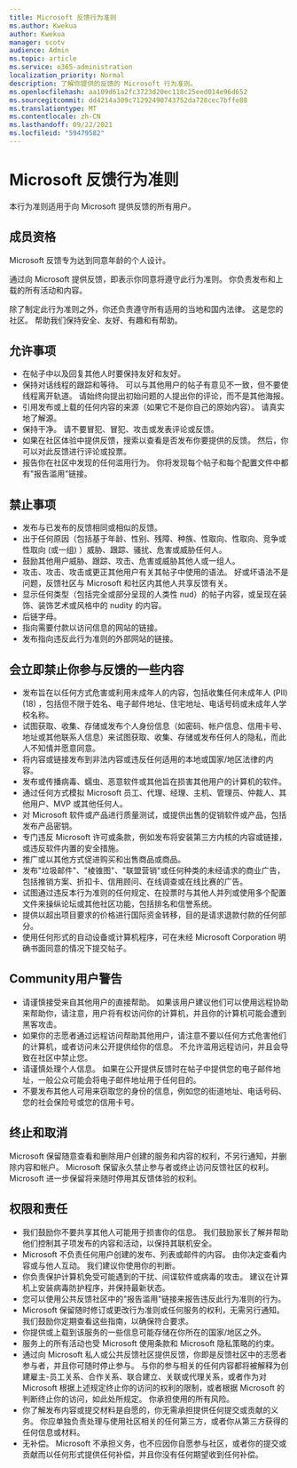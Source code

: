 ```yaml
---
title: Microsoft 反馈行为准则
ms.author: Kwekua
author: Kwekua
manager: scotv
audience: Admin
ms.topic: article
ms.service: o365-administration
localization_priority: Normal
description: 了解你提供的反馈的 Microsoft 行为准则。
ms.openlocfilehash: aa109d61a2fc3723d20ec118c25eed014e96d652
ms.sourcegitcommit: dd4214a309c71292490743752da728cec7bffe88
ms.translationtype: MT
ms.contentlocale: zh-CN
ms.lasthandoff: 09/22/2021
ms.locfileid: "59479582"
---
```

# <a name="microsoft-feedback-code-of-conduct"></a>Microsoft 反馈行为准则

本行为准则适用于向 Microsoft 提供反馈的所有用户。

## <a name="member-qualifications"></a>成员资格

Microsoft 反馈专为达到同意年龄的个人设计。

通过向 Microsoft 提供反馈，即表示你同意将遵守此行为准则。 你负责发布和上载的所有活动和内容。

除了制定此行为准则之外，你还负责遵守所有适用的当地和国内法律。 这是您的社区。 帮助我们保持安全、友好、有趣和有帮助。

## <a name="do"></a>允许事项

- 在帖子中以及回复其他人时要保持友好和友好。
- 保持对话线程的跟踪和等待。 可以与其他用户的帖子有意见不一致，但不要使线程离开轨道。 请始终向提出初始问题的人提出你的评论，而不是其他海报。
- 引用发布或上载的任何内容的来源（如果它不是你自己的原始内容）。 请真实地了解源。
- 保持干净。 请不要冒犯、冒犯、攻击或发表评论或反馈。
- 如果在社区体验中提供反馈，搜索以查看是否发布你要提供的反馈。  然后，你可以对此反馈进行评论或投票。
- 报告你在社区中发现的任何滥用行为。 你将发现每个帖子和每个配置文件中都有"报告滥用"链接。

## <a name="dont"></a>禁止事项

- 发布与已发布的反馈相同或相似的反馈。
- 出于任何原因（包括基于年龄、性别、残障、种族、性取向、性取向、竞争或性取向 (或一组) ）威胁、跟踪、骚扰、危害或威胁任何人。
- 鼓励其他用户威胁、跟踪、攻击、危害或威胁其他人或一组人。
- 攻击、攻击、攻击或更正其他用户有关其帖子中使用的语法。 好或坏语法不是问题，反馈社区与 Microsoft 和社区内其他人共享反馈有关。
- 显示任何类型（包括完全或部分呈现的人类性 nud）的帖子内容，或呈现在装饰、装饰艺术或风格中的 nudity 的内容。
- 后链字母。
- 指向需要付款以访问信息的网站的链接。
- 发布指向违反此行为准则的外部网站的链接。

## <a name="things-that-will-get-you-immediately-banned-from-participating-in-feedback"></a>会立即禁止你参与反馈的一些内容

- 发布旨在以任何方式危害或利用未成年人的内容，包括收集任何未成年人 (PII)  (18) ，包括但不限于姓名、电子邮件地址、住宅地址、电话号码或未成年人学校名称。
- 试图获取、收集、存储或发布个人身份信息（如密码、帐户信息、信用卡号、地址或其他联系人信息）来试图获取、收集、存储或发布任何人的隐私，而此人不知情并愿意同意。
- 将内容或链接发布到非法内容或违反任何适用的本地或国家/地区法律的内容。
- 发布或传播病毒、蠕虫、恶意软件或其他旨在损害其他用户的计算机的软件。
- 通过任何方式模拟 Microsoft 员工、代理、经理、主机、管理员、仲裁人、其他用户、MVP 或其他任何人。
- 对 Microsoft 软件或产品进行质量测试，或提供出售的促销软件或产品，包括发布产品密钥。
- 专门违反 Microsoft 许可或条款，例如发布将安装第三方内核的内容或链接，或违反软件内置的安全措施。
- 推广或以其他方式促进购买和出售商品或商品。
- 发布"垃圾邮件"、"棱锥图"、"联盟营销"或任何种类的未经请求的商业广告，包括推销方案、折扣卡、信用顾问、在线调查或在线比赛的广告。
- 试图通过违反本行为准则的任何规定、在投票时与其他人并列或使用多个配置文件来操纵论坛或其他社区功能，包括排名和信誉系统。
- 提供以超出项目要求的价格进行国际资金转移，目的是请求退款付款的任何部分。
- 使用任何形式的自动设备或计算机程序，可在未经 Microsoft Corporation 明确书面同意的情况下提交帖子。

## <a name="community-user-cautions"></a>Community用户警告

- 请谨慎接受来自其他用户的直接帮助。 如果该用户建议他们可以使用远程协助来帮助你，请注意，用户将有权访问你的计算机，并且你的计算机可能会遭到黑客攻击。
- 如果你的志愿者通过远程访问帮助其他用户，请注意不要以任何方式危害他们的计算机，或者访问未公开提供给你的信息。 不允许滥用远程访问，并且会导致在社区中禁止您。
- 请谨慎处理个人信息。 如果在公开提供反馈时在帖子中提供您的电子邮件地址，一般公众可能会将电子邮件地址用于任何目的。
- 不要发布其他人可用来窃取您的身份的信息，例如您的街道地址、电话号码、您的社会保险号或您的信用卡号。

## <a name="termination-and-cancellation"></a>终止和取消

Microsoft 保留随意查看和删除用户创建的服务和内容的权利，不另行通知，并删除内容和帐户。 Microsoft 保留永久禁止参与者或终止访问反馈社区的权利。  Microsoft 进一步保留将来随时停用其反馈体验的权利。

## <a name="rights-and-responsibilities"></a>权限和责任

- 我们鼓励你不要共享其他人可能用于损害你的信息。 我们鼓励家长了解并帮助他们控制其子项发布的内容和活动，以保持其联机安全。
- Microsoft 不负责任何用户创建的发布、列表或邮件的内容。 由你决定查看内容或与他人互动。 我们建议你使用你的判断。
- 你负责保护计算机免受可能遇到的干扰、间谍软件或病毒的攻击。 建议在计算机上安装病毒防护程序，并保持最新状态。
- 您可以使用公共反馈社区中的"报告滥用"链接来报告违反此行为准则的行为。
- Microsoft 保留随时修订或更改行为准则或任何服务的权利，无需另行通知。 我们鼓励你定期查看这些指南，以确保符合要求。
- 你提供或上载到该服务的一些信息可能存储在你所在的国家/地区之外。
- 服务上的所有活动也受 Microsoft 使用条款和 Microsoft 隐私策略的约束。
- 通过向 Microsoft 私人或公共反馈社区提供反馈，你即是反馈社区中的志愿者参与者，并且你可随时停止参与。 与你的参与相关的任何内容都将被解释为创建雇主-员工关系、合作关系、联合建立、关联或代理关系，或者作为对 Microsoft 根据上述规定终止你的访问的权利的限制，或者根据 Microsoft 的判断终止你的访问，如此处所规定。 你承担使用的所有风险。
- 你了解发布内容或提交材料是自愿的，你无需承担提供任何提交或贡献的义务。 你应单独负责处理与使用社区相关的任何第三方，或者你从第三方获得的任何信息或材料。
- 无补偿。 Microsoft 不承担义务，也不应因你自愿参与社区，或者你的提交或贡献而以任何形式提供任何补偿，并且你没有任何期望收到任何补偿。
